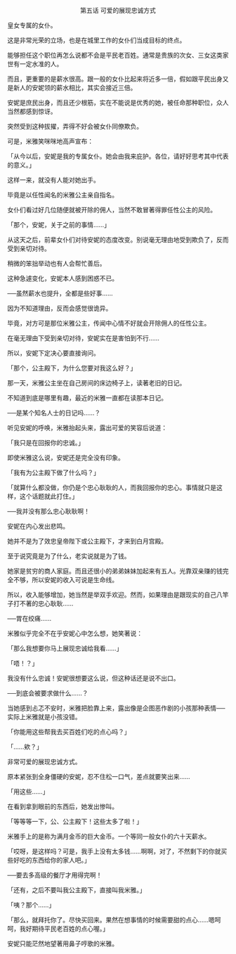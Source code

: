 <p align="center">第五话 可爱的展现忠诚方式</p>

皇女专属的女仆。

这是非常光荣的立场，也是在城里工作的女仆们当成目标的终点。

能够担任这个职位再怎么说都不会是平民老百姓。通常是贵族的次女、三女这类家世有一定水准的人。

而且，更重要的是薪水很高。跟一般的女仆比起来将近多一倍，假如跟平民出身又是新人的安妮领的薪水相比，其实会接近三倍。

安妮是庶民出身，而且还少根筋，实在不能说是优秀的她，被任命那种职位，众人当然都感到惊讶。

突然受到这种拔擢，弄得不好会被女仆同僚欺负。

可是，米雅笑咪咪地高声宣布：

「从今以后，安妮是我的专属女仆。她会由我来庇护。各位，请好好思考其中代表的意义。」

这样一来，就没有人能对她出手。

毕竟是以任性闻名的米雅公主亲自指名。

女仆们看过好几位随便就被开除的佣人，当然不敢冒著得罪任性公主的风险。

「那个，安妮，关于之前的事情……」

从这天之后，前辈女仆们对待安妮的态度改变。别说毫无理由地受到欺负了，反而受到亲切对待。

稍微的笨拙举动也有人会帮忙善后。

这种急遽变化，安妮本人感到困惑不已。

──虽然薪水也提升，全都是些好事……

因为不知道理由，反而会感觉很诡异。

毕竟，对方可是那位米雅公主，传闻中心情不好就会开除佣人的任性公主。

在毫无理由下受到亲切对待，安妮实在是害怕到不行……

所以，安妮下定决心要直接询问。

「那个，公主殿下，为什么您要对我这么好？」

那一天，米雅公主坐在自己房间的床边椅子上，读著老旧的日记。

不知道到底是哪里有趣，最近的米雅一直都在读那本日记。

──是某个知名人士的日记吗……？

听见安妮的呼唤，米雅抬起头来，露出可爱的笑容后说道：

「我只是在回报你的忠诚。」

即使米雅这么说，安妮还是完全没有印象。

「我有为公主殿下做了什么吗？」

「就算什么都没做，你仍是个忠心耿耿的人，而我回报你的忠心。事情就只是这样，这个话题就此打住。」

──我并没有那么忠心耿耿啊！

安妮在内心发出悲鸣。

她并不是为了效忠皇帝陛下或公主殿下，才来到白月宫殿。

至于说究竟是为了什么，老实说就是为了钱。

她家是贫穷的商人家庭。而且还很小的弟弟妹妹加起来有五人。光靠双亲赚的钱完全不够，所以安妮的收入可说是生命线。

所以，收入能够增加，她当然是举双手欢迎。然而，如果理由是跟现实的自己八竿子打不著的忠心耿耿……

──胃在绞痛……

米雅似乎完全不在乎安妮心中怎么想，她笑著说：

「那么我想要你马上展现忠诚给我看……」

「唔！？」

我没有什么忠诚！安妮很想要这么说，但这种话还是说不出口。

──到底会被要求做什么……？

当她感到忐忑不安时，米雅把脸靠上来，露出像是企图恶作剧的小孩那种表情──实际上米雅就是小孩没错。

「你能用这些帮我去买百姓们吃的点心吗？」

「……欸？」

非常可爱的展现忠诚方式。

原本紧张到全身僵硬的安妮，忍不住松一口气，差点就要笑出来……

「用这些……」

在看到拿到眼前的东西后，她发出惨叫。

「等等等一下，公、公主殿下！这些太多了啦！」

米雅手上的是称为满月金币的巨大金币。一个等同一般女仆的六十天薪水。

「哎呀，是这样吗？可是，我手上没有太多钱……啊啊，对了，不然剩下的你就买些好吃的东西给你的家人吧。」

──要去多高级的餐厅才用得完啊！

「还有，之后不要叫我公主殿下，直接叫我米雅。」

「咦？那个……」

「那么，就拜托你了。尽快买回来。果然在想事情的时候需要甜的点心……嗯呵呵，我好期待平民老百姓的点心喔。」

安妮只能茫然地望著用鼻子哼歌的米雅。

